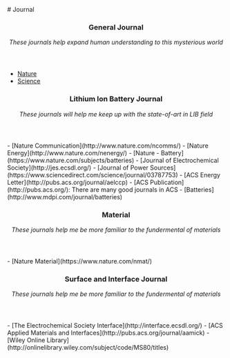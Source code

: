 <section class="thirteen columns" markdown="1">
# Journal
<article markdown="1">
<header>
<h1>General Journal</h1>
<span><address>These journals help expand human understanding to this mysterious world </address></span>
</header>

- [Nature](http://www.nature.com)
- [Science](http://www.sciencemag.org/)
</article>

<article markdown="1">
<header>
<h1>Lithium Ion Battery Journal</h1>
<span><address>These journals will help me keep up with the state-of-art in LIB field</address></span>
</header>
- [Nature Communication](http://www.nature.com/ncomms/)  
- [Nature Energy](http://www.nature.com/nenergy/)  
- [Nature - Battery](https://www.nature.com/subjects/batteries)  
- [Journal of Electrochemical Society](http://jes.ecsdl.org/)  
- [Journal of Power Sources](https://www.sciencedirect.com/science/journal/03787753)  
- [ACS Energy Letter](http://pubs.acs.org/journal/aelccp)  
- [ACS Publication](http://pubs.acs.org/): There are many good journals in ACS
- [Batteries](http://www.mdpi.com/journal/batteries)  

</article>

<article markdown="1">
<header>
<h1>Material</h1>
<span><address>These journals help me be more familiar to  the fundermental of materials</address></span>
</header>
- [Nature Material](https://www.nature.com/nmat/)  
 
</article>

<article markdown="1">
<header>
<h1>Surface and Interface Journal</h1>
<span><address>These journals help me be more familiar to  the fundermental of materials</address></span>
</header>
- [The Electrochemical Society Interface](http://interface.ecsdl.org/)  
- [ACS Applied Materials and Interfaces](http://pubs.acs.org/journal/aamick)  
- [Wiley Online Library](http://onlinelibrary.wiley.com/subject/code/MS80/titles)  
 
</article>


</section>
